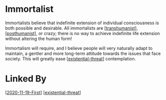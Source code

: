 # Immortalist

Immortalists believe that indefinite extension of individual consciousness is both possible and desirable.  All immortalists are [[transhumanist]], [[posthumanist]], or crazy; there is no way to achieve indefinite life extension without altering the human form!

Immortalism will require, and I believe people will very naturally adapt to maintain, a gentler and more long-term attitude towards the issues that face society.  This will greatly ease [[existential-threat]] contemplation.

# Linked By
[[2020-11-19-First]]
[[existential-threat]]

[//begin]: # "Autogenerated link references for markdown compatibility"
[transhumanist]: transhumanist "Transhumanist"
[posthumanist]: posthumanist "Posthumanist"
[existential-threat]: existential-threat "Existential Threat"
[2020-11-19-first]: 2020-11-19-First "2020-11-19-First"
[//end]: # "Autogenerated link references"